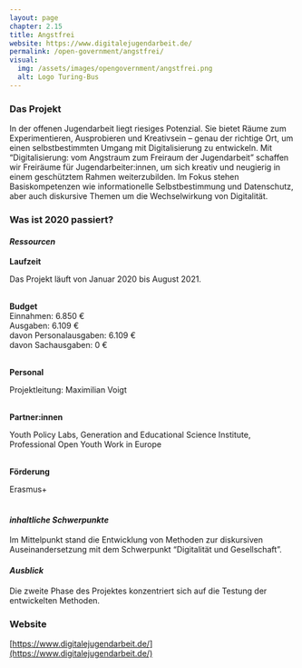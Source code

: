 ```yaml
---
layout: page
chapter: 2.15
title: Angstfrei
website: https://www.digitalejugendarbeit.de/
permalink: /open-government/angstfrei/
visual:
  img: /assets/images/opengovernment/angstfrei.png
  alt: Logo Turing-Bus
---
```


### Das Projekt
In der offenen Jugendarbeit liegt riesiges Potenzial. Sie bietet Räume zum Experimentieren, Ausprobieren und Kreativsein – genau der richtige Ort, um einen selbstbestimmten Umgang mit Digitalisierung zu entwickeln. Mit “Digitalisierung: vom Angstraum zum Freiraum der Jugendarbeit”  schaffen wir Freiräume für Jugendarbeiter:innen, um sich kreativ und neugierig in einem geschütztem Rahmen weiterzubilden. Im Fokus stehen Basiskompetenzen wie informationelle Selbstbestimmung und Datenschutz, aber auch diskursive Themen um die Wechselwirkung von Digitalität.

### Was ist 2020 passiert?

#### *Ressourcen*

  **Laufzeit** <br>

  Das Projekt läuft von Januar 2020 bis August 2021.<br><br>

  **Budget** <br>
  Einnahmen: 6.850 € <br>
  Ausgaben: 6.109 € <br>
  davon Personalausgaben: 6.109 € <br>
  davon Sachausgaben: 0 € <br><br>

  **Personal** <br>
   
  Projektleitung: Maximilian Voigt<br><br>
  
  **Partner:innen** <br>
  
  Youth Policy Labs, Generation and Educational Science Institute, Professional Open Youth Work in Europe<br><br>
  
  **Förderung** <br>
  
  Erasmus+<br><br>
  
#### *inhaltliche Schwerpunkte*
Im Mittelpunkt stand die Entwicklung von Methoden zur diskursiven Auseinandersetzung mit dem Schwerpunkt “Digitalität und Gesellschaft”.

#### *Ausblick*
Die zweite Phase des Projektes konzentriert sich auf die Testung der entwickelten Methoden.

### Website

[https://www.digitalejugendarbeit.de/](https://www.digitalejugendarbeit.de/)
